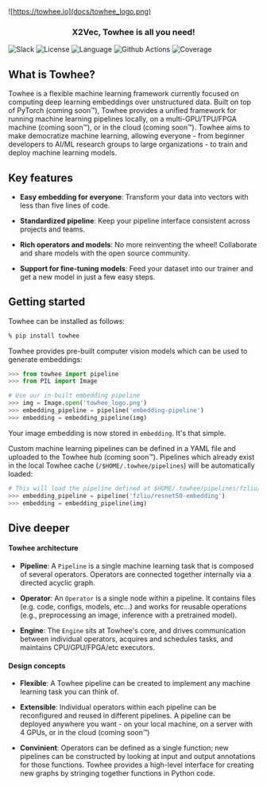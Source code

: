 ![https://towhee.io](docs/towhee_logo.png)

<h3 align="center">
  <p style="text-align: center;"> X2Vec, Towhee is all you need! </p>
</h3>

![Slack](https://img.shields.io/badge/join-slack-orange?style=for-the-badge)
![License](https://img.shields.io/badge/license-apache2.0-green?style=for-the-badge)
![Language](https://img.shields.io/badge/language-python-blue?style=for-the-badge&logoColor=ffdd54)
![Github Actions](https://img.shields.io/github/workflow/status/towhee-io/towhee/Workflow%20for%20pylint/main?label=pylint&style=for-the-badge)
![Coverage](https://img.shields.io/codecov/c/github/towhee-io/towhee?style=for-the-badge)

## What is Towhee?

Towhee is a flexible machine learning framework currently focused on computing deep learning embeddings over unstructured data. Built on top of PyTorch (coming soon&trade;), Towhee provides a unified framework for running machine learning pipelines locally, on a multi-GPU/TPU/FPGA machine (coming soon&trade;), or in the cloud (coming soon&trade;). Towhee aims to make democratize machine learning, allowing everyone - from beginner developers to AI/ML research groups to large organizations - to train and deploy machine learning models.

## Key features

- __Easy embedding for everyone__: Transform your data into vectors with less than five lines of code.

- __Standardized pipeline__: Keep your pipeline interface consistent across projects and teams.

- __Rich operators and models__: No more reinventing the wheel! Collaborate and share models with the open source community.

- __Support for fine-tuning models__: Feed your dataset into our trainer and get a new model in just a few easy steps.

## Getting started

Towhee can be installed as follows:

```bash
% pip install towhee
```

Towhee provides pre-built computer vision models which can be used to generate embeddings:

```python
>>> from towhee import pipeline
>>> from PIL import Image

# Use our in-built embedding pipeline
>>> img = Image.open('towhee_logo.png')
>>> embedding_pipeline = pipeline('embedding-pipeline')
>>> embedding = embedding_pipeline(img)
```

Your image embedding is now stored in `embedding`. It's that simple.

Custom machine learning pipelines can be defined in a YAML file and uploaded to the Towhee hub (coming soon&trade;). Pipelines which already exist in the local Towhee cache (`/$HOME/.towhee/pipelines`) will be automatically loaded:

```python
# This will load the pipeline defined at $HOME/.towhee/pipelines/fzliu/resnet50-embedding.yaml
>>> embedding_pipeline = pipeline('fzliu/resnet50-embedding')
>>> embedding = embedding_pipeline(img)
```

## Dive deeper

#### Towhee architecture

- __Pipeline__: A `Pipeline` is a single machine learning task that is composed of several operators. Operators are connected together internally via a directed acyclic graph.

- __Operator__: An `Operator` is a single node within a pipeline. It contains files (e.g. code, configs, models, etc...) and works for reusable operations (e.g., preprocessing an image, inference with a pretrained model).

- __Engine__: The `Engine` sits at Towhee's core, and drives communication between individual operators, acquires and schedules tasks, and maintains CPU/GPU/FPGA/etc executors.

#### Design concepts

- __Flexible__: A Towhee pipeline can be created to implement any machine learning task you can think of.

- __Extensible__: Individual operators within each pipeline can be reconfigured and reused in different pipelines. A pipeline can be deployed anywhere you want - on your local machine, on a server with 4 GPUs, or in the cloud (coming soon&trade;)

- __Convinient__: Operators can be defined as a single function; new pipelines can be constructed by looking at input and output annotations for those functions. Towhee provides a high-level interface for creating new graphs by stringing together functions in Python code.
